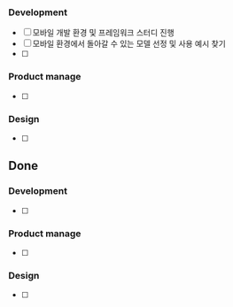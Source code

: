 ### Development
- [ ] 모바일 개발 환경 및 프레임워크 스터디 진행
- [ ] 모바일 환경에서 돌아갈 수 있는 모델 선정 및 사용 예시 찾기
- [ ] 
### Product manage
- [ ] 
### Design
- [ ] 

## Done
### Development
- [ ] 
### Product manage
- [ ] 
### Design
- [ ] 
